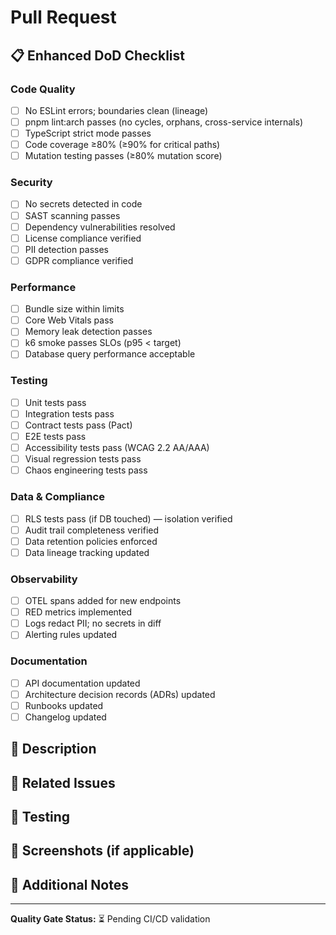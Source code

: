 # Pull Request

## 📋 Enhanced DoD Checklist

### Code Quality

- [ ] No ESLint errors; boundaries clean (lineage)
- [ ] pnpm lint:arch passes (no cycles, orphans, cross-service internals)
- [ ] TypeScript strict mode passes
- [ ] Code coverage ≥80% (≥90% for critical paths)
- [ ] Mutation testing passes (≥80% mutation score)

### Security

- [ ] No secrets detected in code
- [ ] SAST scanning passes
- [ ] Dependency vulnerabilities resolved
- [ ] License compliance verified
- [ ] PII detection passes
- [ ] GDPR compliance verified

### Performance

- [ ] Bundle size within limits
- [ ] Core Web Vitals pass
- [ ] Memory leak detection passes
- [ ] k6 smoke passes SLOs (p95 < target)
- [ ] Database query performance acceptable

### Testing

- [ ] Unit tests pass
- [ ] Integration tests pass
- [ ] Contract tests pass (Pact)
- [ ] E2E tests pass
- [ ] Accessibility tests pass (WCAG 2.2 AA/AAA)
- [ ] Visual regression tests pass
- [ ] Chaos engineering tests pass

### Data & Compliance

- [ ] RLS tests pass (if DB touched) — isolation verified
- [ ] Audit trail completeness verified
- [ ] Data retention policies enforced
- [ ] Data lineage tracking updated

### Observability

- [ ] OTEL spans added for new endpoints
- [ ] RED metrics implemented
- [ ] Logs redact PII; no secrets in diff
- [ ] Alerting rules updated

### Documentation

- [ ] API documentation updated
- [ ] Architecture decision records (ADRs) updated
- [ ] Runbooks updated
- [ ] Changelog updated

## 🎯 Description

<!-- Provide a clear description of what this PR accomplishes -->

## 🔗 Related Issues

<!-- Link to related issues using "Fixes #123" or "Closes #123" -->

## 🧪 Testing

<!-- Describe how you tested this change -->

## 📸 Screenshots (if applicable)

<!-- Add screenshots for UI changes -->

## 📝 Additional Notes

<!-- Any additional information that reviewers should know -->

---

**Quality Gate Status:** ⏳ Pending CI/CD validation
